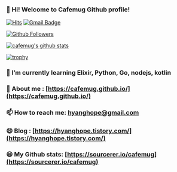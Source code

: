 ### 👋 Hi! Welcome to Cafemug Github profile!

[![Hits](https://hits.seeyoufarm.com/api/count/incr/badge.svg?url=https%3A%2F%2Fgithub.com%2Fcafemug)](https://github.com/cafemug)
[![Gmail Badge](https://img.shields.io/badge/-Gmail-d14836?style=flat-square&logo=Gmail&logoColor=white&link=mailto:hyanghope@gmail.com)](mailto:hyanghope@gmail.com)
<!-- [![Linkedin Badge](https://img.shields.io/badge/-LinkedIn-blue?style=flat-square&logo=Linkedin&logoColor=white&link=https://www.linkedin.com/in/gabin-jeon/)](https://www.linkedin.com/in/gabin-jeon/) -->
[![Github Followers](https://img.shields.io/github/followers/cafemug?color=06d6a0&label=Github%20Followers&style=for-the-badge)](https://github.com/cafemug?tab=followers)

[![cafemug's github stats](https://github-readme-stats.vercel.app/api?username=cafemug&show_icons=true&hide_border=true)](https://github.com/cafemug)

[![trophy](https://github-profile-trophy.vercel.app/?username=cafemug)](https://github.com/ryo-ma/github-profile-trophy)

### 🌱 I’m currently learning Elixir, Python, Go, nodejs, kotlin
### 💬 About me : [https://cafemug.github.io/](https://cafemug.github.io/)
### 📫 How to reach me: hyanghope@gmail.com
### 😄 Blog : [https://hyanghope.tistory.com/](https://hyanghope.tistory.com/)
### 😄 My Github stats: [https://sourcerer.io/cafemug](https://sourcerer.io/cafemug)
<!--
**Cafemug/Cafemug** is a ✨ _special_ ✨ repository because its `README.md` (this file) appears on your GitHub profile.

Here are some ideas to get you started:

- 🔭 I’m currently working on ...

- 👯 I’m looking to collaborate on ...
- 🤔 I’m looking for help with ...

- 😄 Pronouns: ...
- ⚡ Fun fact: ...
-->
